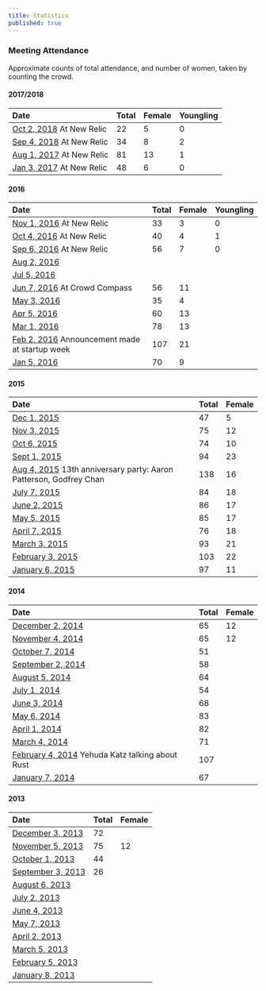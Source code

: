 ```yaml
---
title: Statistics
published: true
---
```


### Meeting Attendance

Approximate counts of total attendance, and number of women, taken by counting the crowd.

#### 2017/2018

|Date|Total|Female|Youngling|
|:---|:----|:-----|:--------|
|[Oct 2, 2018](https://calagator.org/events/1250474271) At New Relic|22|5|0|
|[Sep 4, 2018](http://calagator.org/events/1250474203) At New Relic|34|8|2|
|[Aug 1, 2017](http://calagator.org/events/1250472238) At New Relic|81|13|1|
|[Jan 3, 2017](http://calagator.org/events/1250471220) At New Relic|48|6|0|

#### 2016

|Date|Total|Female|Youngling|
|:---|:----|:-----|:--------|
|[Nov 1, 2016](http://calagator.org/events/1250470989) At New Relic|33|3|0|
|[Oct 4, 2016](http://calagator.org/events/1250470883) At New Relic|40|4|1|
|[Sep 6, 2016](http://calagator.org/events/1250470641) At New Relic|56|7|0|
|[Aug 2, 2016](http://calagator.org/events/1250470629)||||
|[Jul 5, 2016](http://calagator.org/events/1250469630)||||
|[Jun 7, 2016](http://calagator.org/events/1250469629) At Crowd Compass|56|11||
|[May 3, 2016](http://calagator.org/events/1250469628)|35|4||
|[Apr 5, 2016](http://calagator.org/events/1250469627)|60|13||
|[Mar 1, 2016](http://calagator.org/events/1250469533)|78|13||
|[Feb 2, 2016](http://calagator.org/events/1250469356) Announcement made at startup week|107|21||
|[Jan 5, 2016](http://calagator.org/events/1250469355)|70|9||

#### 2015

|Date|Total|Female|
|:---|:----|:-----|
|[Dec 1, 2015](http://calagator.org/events/1250469003)|47|5|
|[Nov 3, 2015](http://calagator.org/events/1250468803)|75|12|
|[Oct 6, 2015](http://calagator.org/events/1250468744)|74|10|
|[Sept 1, 2015](http://calagator.org/events/1250468544)|94|23|
|[Aug 4, 2015](http://calagator.org/events/1250468447) 13th anniversary party: Aaron Patterson, Godfrey Chan|138|16|
|[July 7, 2015](http://calagator.org/events/1250468193)|84|18|
|[June 2, 2015](http://calagator.org/events/1250468192)|86|17|
|[May 5, 2015](http://calagator.org/events/1250467772)|85|17|
|[April 7, 2015](http://calagator.org/events/1250467699)|76|18|
|[March 3, 2015](http://calagator.org/events/1250467567)|93|21|
|[February 3, 2015](http://calagator.org/events/1250467426)|103|22|
|[January 6, 2015](http://calagator.org/events/1250467266)|97|11|

#### 2014

|Date|Total|Female|
|:---|:----|:-----|
|[December 2, 2014](http://calagator.org/events/1250467155)|65|12|
|[November 4, 2014](http://calagator.org/events/1250467092)|65|12|
|[October 7, 2014](http://calagator.org/events/1250466798)|51||
|[September 2, 2014](http://calagator.org/events/1250466630)|58||
|[August 5, 2014](http://calagator.org/events/1250466433)|64||
|[July 1, 2014](http://calagator.org/events/1250466174)|54||
|[June 3, 2014](http://calagator.org/events/1250466090)|68||
|[May 6, 2014](http://calagator.org/events/1250465823)|83||
|[April 1, 2014](http://calagator.org/events/1250465761)|82||
|[March 4, 2014](http://calagator.org/events/1250465650)|71||
|[February 4, 2014](http://calagator.org/events/1250465431) Yehuda Katz talking about Rust|107||
|[January 7, 2014](http://calagator.org/events/1250465269)|67||

#### 2013

|Date|Total|Female|
|:---|:----|:-----|
|[December 3, 2013](http://calagator.org/events/1250465180)|72||
|[November 5, 2013](http://calagator.org/events/1250464907)|75|12|
|[October 1, 2013](http://calagator.org/events/1250464748)|44||
|[September 3, 2013](http://calagator.org/events/1250464442)|26||
|[August 6, 2013](http://calagator.org/events/1250464441)|||
|[July 2, 2013](http://calagator.org/events/1250464346)|||
|[June 4, 2013](http://calagator.org/events/1250463996)|||
|[May 7, 2013](http://calagator.org/events/1250463895)|||
|[April 2, 2013](http://calagator.org/events/1250463640)|||
|[March 5, 2013](http://calagator.org/events/1250463148)|||
|[February 5, 2013](http://calagator.org/events/1250463147)|||
|[January 8, 2013](http://calagator.org/events/1250463241)|||
